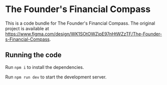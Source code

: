 
  # The Founder's Financial Compass

  This is a code bundle for The Founder's Financial Compass. The original project is available at https://www.figma.com/design/WK1SOtOWZjpE97nHtWZzTF/The-Founder-s-Financial-Compass.

  ## Running the code

  Run `npm i` to install the dependencies.

  Run `npm run dev` to start the development server.
  